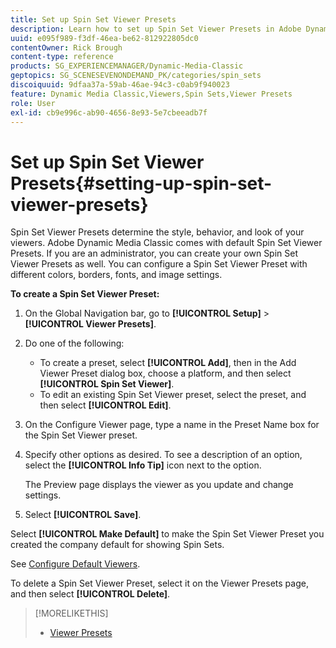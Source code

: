 ```yaml
---
title: Set up Spin Set Viewer Presets
description: Learn how to set up Spin Set Viewer Presets in Adobe Dynamic Media Classic.
uuid: e095f989-f3df-46ea-be62-812922805dc0
contentOwner: Rick Brough
content-type: reference
products: SG_EXPERIENCEMANAGER/Dynamic-Media-Classic
geptopics: SG_SCENESEVENONDEMAND_PK/categories/spin_sets
discoiquuid: 9dfaa37a-59ab-46ae-94c3-c0ab9f940023
feature: Dynamic Media Classic,Viewers,Spin Sets,Viewer Presets
role: User
exl-id: cb9e996c-ab90-4656-8e93-5e7cbeeadb7f
---
```

# Set up Spin Set Viewer Presets{#setting-up-spin-set-viewer-presets}

Spin Set Viewer Presets determine the style, behavior, and look of your viewers. Adobe Dynamic Media Classic comes with default Spin Set Viewer Presets. If you are an administrator, you can create your own Spin Set Viewer Presets as well. You can configure a Spin Set Viewer Preset with different colors, borders, fonts, and image settings.

**To create a Spin Set Viewer Preset:**

1. On the Global Navigation bar, go to **[!UICONTROL Setup]** > **[!UICONTROL Viewer Presets]**.
1. Do one of the following:

    * To create a preset, select **[!UICONTROL Add]**, then in the Add Viewer Preset dialog box, choose a platform, and then select **[!UICONTROL Spin Set Viewer]**.
    * To edit an existing Spin Set Viewer preset, select the preset, and then select **[!UICONTROL Edit]**.

1. On the Configure Viewer page, type a name in the Preset Name box for the Spin Set Viewer preset.
1. Specify other options as desired. To see a description of an option, select the **[!UICONTROL Info Tip]** icon next to the option.

   The Preview page displays the viewer as you update and change settings.

1. Select **[!UICONTROL Save]**.

Select **[!UICONTROL Make Default]** to make the Spin Set Viewer Preset you created the company default for showing Spin Sets.

See [Configure Default Viewers](application-setup.md#configuring_default_viewers).

To delete a Spin Set Viewer Preset, select it on the Viewer Presets page, and then select **[!UICONTROL Delete]**.

>[!MORELIKETHIS]
>
>* [Viewer Presets](application-setup.md#viewer_presets)
